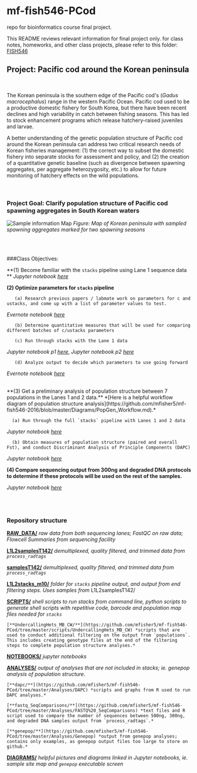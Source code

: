 # mf-fish546-PCod
repo for bioinformatics course final project. 

This README reviews relevant information for final project only. for class notes, homeworks, and other class projects, please refer to this folder: [FISH546](https://github.com/mfisher5/mf-fish546-PCod/tree/master/FISH546)


## Project: Pacific cod around the Korean peninsula
<br>

The Korean peninsula is the southern edge of the Pacific cod's (*Gadus macrocephalus*) range in the western Pacific Ocean. Pacific cod used to be a productive domestic fishery for South Korea, but there have been recent declines and high variability in catch between fishing seasons. This has led to stock enhancement programs which release hatchery-raised juveniles and larvae. 

A better understanding of the genetic population structure of Pacific cod around the Korean peninsula can address two critical research needs of Korean fisheries management: (1) the correct way to subset the domestic fishery into separate stocks for assessment and policy, and (2) the creation of a quantitative genetic baseline (such as divergence between spawning aggregates, per aggregate heterozygosity, etc.) to allow for future monitoring of hatchery effects on the wild populations.
<br>
<br>
<br>
### Project Goal: Clarify population structure of Pacific cod spawning aggregates in South Korean waters 
![Sample information Map](https://github.com/mfisher5/mf-fish546-PCod/blob/master/Diagrams/SampleMaps.png)
*Figure: Map of Korean peninsula with sampled spawning aggregates marked for two spawning seasons*

<br>

<br>


###Class Objectives: 

  **(1) Become familiar with the `stacks` pipeline using Lane 1 sequence data **
*Jupyter notebook [here](https://github.com/mfisher5/mf-fish546-PCod/blob/master/notebooks/Lane1data_full%20stacks%20pipeline.ipynb)*
<br>


  **(2) Optimize parameters for `stacks` pipeline**
  
       (a) Research previous papers / labmate work on parameters for c and ustacks, and come up with a list of parameter values to test. 

*Evernote notebook [here](https://www.evernote.com/shard/s650/sh/122752f1-9ab7-4f9b-a9af-0c3331617436/0c84d3e0f73055a6)*
       
       (b) Determine quantitative measures that will be used for comparing different batches of c/ustacks parameters
       
       (c) Run through stacks with the Lane 1 data
*Jupyter notebook p1 [here](https://github.com/mfisher5/mf-fish546-PCod/blob/master/notebooks/testing%20stacks/Testing%20stacks%20Parameters%20I%20.ipynb)*, *Jupyter notebook p2 [here](https://github.com/mfisher5/mf-fish546-PCod/blob/master/notebooks/testing%20stacks/Testing%20stacks%20Parameters%20II.ipynb)*
       
       (d) Analyze output to decide which parameters to use going forward 
*Evernote notebook [here](https://www.evernote.com/shard/s650/sh/138af148-ea28-416e-b79d-2550b2829d50/3dd0a2619d17e859)*

<br>
  **(3) Get a preliminary analysis of population structure between 7 populations in the Lanes 1 and 2 data.** *[Here is a helpful workflow diagram of population structure analysis](https://github.com/mfisher5/mf-fish546-2016/blob/master/Diagrams/PopGen_Workflow.md).*

      (a) Run through the full `stacks` pipeline with Lanes 1 and 2 data
*Jupyter notebook [here](https://github.com/mfisher5/mf-fish546-PCod/blob/master/notebooks/Lanes%201%20and%202%20combined%20pipeline.ipynb)*

      (b) Obtain measures of population structure (paired and overall Fst), and conduct Discriminant Analysis of Principle Components (DAPC)
*Jupyter notebook [here](https://github.com/mfisher5/mf-fish546-PCod/blob/master/notebooks/Lanes%201%20and%202%20combined%2C%20Analyses%20%2B%20Results.ipynb)*
<br>


  **(4) Compare sequencing output from 300ng and degraded DNA protocols to determine if these protocols will be used on the rest of the samples.**
  
*Jupyter notebook [here](https://github.com/mfisher5/mf-fish546-PCod/blob/master/notebooks/Lanes%201%20and%202%20combined%2C%20Analyses%20%2B%20Results.ipynb)*

<br>
<br>
 
### Repository structure

**[RAW_DATA/](https://github.com/mfisher5/mf-fish546-PCod/tree/master/raw_data)**     *raw data from both sequencing lanes; FastQC on raw data; Flowcell Summaries from sequencing facility*

**[L1L2samplesT142/](https://github.com/mfisher5/mf-fish546-PCod/tree/master/L1L2samplesT142)**   *demultiplexed, quality filtered, and trimmed data from `process_radtags`*

**[samplesT142/](https://github.com/mfisher5/mf-fish546-PCod/tree/master/L1L2samplesT142)**   *demultiplexed, quality filtered, and trimmed data from `process_radtags`*

**[L1L2stacks_m10/](https://github.com/mfisher5/mf-fish546-PCod/tree/master/L1L2stacks_m10)**   *folder for `stacks` pipeline output, and output from end filtering steps. Uses samples from* L1L2samplesT142/

**[SCRIPTS/](https://github.com/mfisher5/mf-fish546-PCod/tree/master/scripts)**  *shell scripts to run stacks from command line, python scripts to generate shell scripts with repetitive code, barcode and population map files needed for `stacks`*
	
	[**UndercallingHets_MB_CW/**](https://github.com/mfisher5/mf-fish546-PCod/tree/master/scripts/UndercallingHets_MB_CW) *scripts that are used to conduct additional filtering on the output from `populations`. This includes creating genotype files at the end of the filtering steps to complete population structure analyses.*

**[NOTEBOOKS/](https://github.com/mfisher5/mf-fish546-PCod/tree/master/notebooks)**  *jupyter notebooks*

**[ANALYSES/](https://github.com/mfisher5/mf-fish546-PCod/tree/master/Analyses)** *output of analyses that are not included in stacks; ie. genepop analysis of population structure.*
	
	[**dapc/**](https://github.com/mfisher5/mf-fish546-PCod/tree/master/Analyses/DAPC) *scripts and graphs from R used to run DAPC analyses.*
    
	[**fastq_SeqComparisons/**](https://github.com/mfisher5/mf-fish546-PCod/tree/master/Analyses/FASTQ%20_SeqComparisons) *text files and R script used to compare the number of sequences between 500ng, 300ng, and degraded DNA samples output from `process_radtags`.*
	
	[**genepop/**](https://github.com/mfisher5/mf-fish546-PCod/tree/master/Analyses/Genepop) *output from genepop analyses; contains only examples, as genepop output files too large to store on github.*

[**DIAGRAMS/**](https://github.com/mfisher5/mf-fish546-2016/tree/master/Diagrams) *helpful pictures and diagrams linked in Jupyter notebooks, ie. sample site map and `genepop` executable screen*

<br>
<br>

